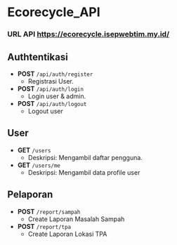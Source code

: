 # Ecorecycle_API

### URL API https://ecorecycle.isepwebtim.my.id/

## Authtentikasi

- **POST** `/api/auth/register`
  - Registrasi User.
- **POST** `/api/auth/login`
  - Login user & admin.
- **POST** `/api/auth/logout`
  - Logout user

## User

- **GET** `/users`
  - Deskripsi: Mengambil daftar pengguna.
- **GET** `/users/me`
  - Deskripsi: Mengambil data profile user

## Pelaporan

- **POST** `/report/sampah`
  - Create Laporan Masalah Sampah
- **POST** `/report/tpa`
  - Create Laporan Lokasi TPA
